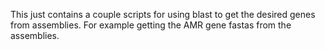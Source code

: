 This just contains a couple scripts for using blast to get the desired genes from assemblies.
For example getting the AMR gene fastas from the assemblies.